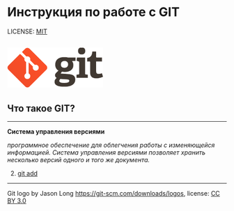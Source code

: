 # Инструкция по работе с GIT

LICENSE: [MIT](/license.md)

![git-logo](logo@2x.png)
----
##  Что такое GIT?

----
**Система управления версиями**

*программное обеспечение для облегчения работы с изменяющейся информацией. Система управления версиями позволяет _хранить несколько версий одного и того же документа._*






2. [git add](/add.md)




----
Git logo by Jason Long https://git-scm.com/downloads/logos, license: [CC BY 3.0](https://creativecommons.org/licenses/by/3.0/)
